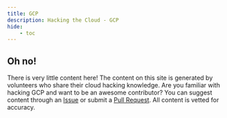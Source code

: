 ```yaml
---
title: GCP
description: Hacking the Cloud - GCP
hide:
    - toc
---
```

## Oh no!
There is very little content here! The content on this site is generated by volunteers who share their cloud hacking knowledge. Are you familiar with hacking GCP and want to be an awesome contributor? You can suggest content through an [Issue](https://github.com/Hacking-the-Cloud/hackingthe.cloud/issues) or submit a [Pull Request](https://github.com/Hacking-the-Cloud/hackingthe.cloud/pulls). All content is vetted for accuracy.
